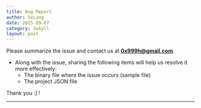 ```yaml
---
title: Bug Report
author: VxLang
date: 2025-09-07
category: Jekyll
layout: post
---
```


Please summarize the issue and contact us at **0x999h@gmail.com**.

- Along with the issue, sharing the following items will help us resolve it more effectively:
  - The binary file where the issue occurs (sample file)
  - The project JSON file

Thank you :] !

---
